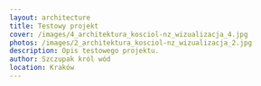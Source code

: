 ```yaml
---
layout: architecture
title: Testowy projekt
cover: /images/4_architektura_kosciol-nz_wizualizacja_4.jpg
photos: /images/2_architektura_kosciol-nz_wizualizacja_2.jpg
description: Opis testowego projektu.
author: Szczupak król wód
location: Kraków
---
```

